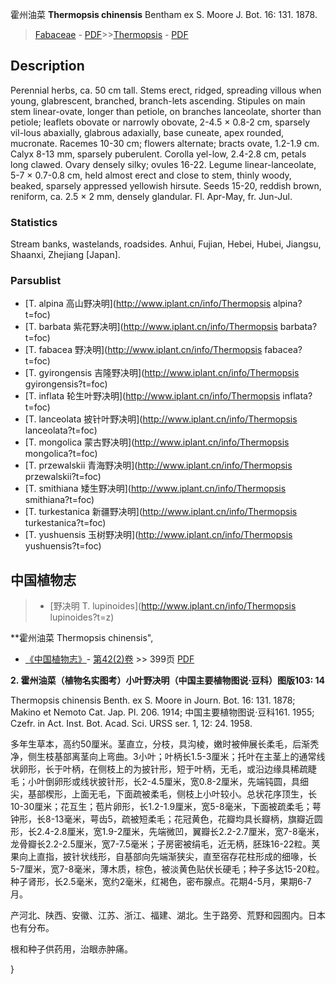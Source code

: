 霍州油菜 **Thermopsis chinensis** Bentham ex S. Moore J. Bot. 16: 131. 1878.

> [Fabaceae](http://www.iplant.cn/info/Fabaceae?t=foc) - [PDF](http://www.iplant.cn/foc/pdf/Fabaceae.pdf)>>[Thermopsis](http://www.iplant.cn/info/Thermopsis?t=foc) - [PDF](http://www.iplant.cn/foc/pdf/Thermopsis.pdf)

## Description

Perennial herbs, ca. 50 cm tall. Stems erect, ridged, spreading villous when young, glabrescent, branched, branch-lets ascending. Stipules on main stem linear-ovate, longer than petiole, on branches lanceolate, shorter than petiole; leaflets obovate or narrowly obovate, 2-4.5 × 0.8-2 cm, sparsely vil-lous abaxially, glabrous adaxially, base cuneate, apex rounded, mucronate. Racemes 10-30 cm; flowers alternate; bracts ovate, 1.2-1.9 cm. Calyx 8-13 mm, sparsely puberulent. Corolla yel-low, 2.4-2.8 cm, petals long clawed. Ovary densely silky; ovules 16-22. Legume linear-lanceolate, 5-7 × 0.7-0.8 cm, held almost erect and close to stem, thinly woody, beaked, sparsely appressed yellowish hirsute. Seeds 15-20, reddish brown, reniform, ca. 2.5 × 2 mm, densely glandular. Fl. Apr-May, fr. Jun-Jul.

### Statistics
Stream banks, wastelands, roadsides. Anhui, Fujian, Hebei, Hubei, Jiangsu, Shaanxi, Zhejiang [Japan].

### Parsublist

* [T.  alpina  高山野决明](http://www.iplant.cn/info/Thermopsis alpina?t=foc)
* [T.  barbata  紫花野决明](http://www.iplant.cn/info/Thermopsis barbata?t=foc)
* [T.  fabacea  野决明](http://www.iplant.cn/info/Thermopsis fabacea?t=foc)
* [T.  gyirongensis  吉隆野决明](http://www.iplant.cn/info/Thermopsis gyirongensis?t=foc)
* [T.  inflata  轮生叶野决明](http://www.iplant.cn/info/Thermopsis inflata?t=foc)
* [T.  lanceolata  披针叶野决明](http://www.iplant.cn/info/Thermopsis lanceolata?t=foc)
* [T.  mongolica  蒙古野决明](http://www.iplant.cn/info/Thermopsis mongolica?t=foc)
* [T.  przewalskii  青海野决明](http://www.iplant.cn/info/Thermopsis przewalskii?t=foc)
* [T.  smithiana  矮生野决明](http://www.iplant.cn/info/Thermopsis smithiana?t=foc)
* [T.  turkestanica  新疆野决明](http://www.iplant.cn/info/Thermopsis turkestanica?t=foc)
* [T.  yushuensis  玉树野决明](http://www.iplant.cn/info/Thermopsis yushuensis?t=foc)

## 中国植物志

> * [野决明  T.  lupinoides](http://www.iplant.cn/info/Thermopsis lupinoides?t=z)

**霍州油菜 Thermopsis chinensis",

* [《中国植物志》](http://www.iplant.cn/frps)- [第42(2)卷](http://www.iplant.cn/frps/vol/42(2)) >> 399页 [PDF](http://www.iplant.cn/frps/pdf/42(2)/399a.PDF)

**2. 霍州油菜（植物名实图考）小叶野决明（中国主要植物图说·豆科）图版103: 14**

Thermopsis chinensis Benth. ex S. Moore in Journ. Bot. 16: 131. 1878; Makino et Nemoto Cat. Jap. Pl. 206. 1914; 中国主要植物图说·豆科161. 1955; Czefr. in Act. Inst. Bot. Acad. Sci. URSS ser. 1, 12: 24. 1958.

多年生草本，高约50厘米。茎直立，分枝，具沟棱，嫩时被伸展长柔毛，后渐秃净，侧生枝基部离茎向上弯曲。3小叶；叶柄长1.5-3厘米；托叶在主茎上的通常线状卵形，长于叶柄，在侧枝上的为披针形，短于叶柄，无毛，或沿边缘具稀疏睫毛；小叶倒卵形或线状披针形，长2-4.5厘米，宽0.8-2厘米，先端钝圆，具细尖，基部楔形，上面无毛，下面疏被柔毛，侧枝上小叶较小。总状花序顶生，长10-30厘米；花互生；苞片卵形，长1.2-1.9厘米，宽5-8毫米，下面被疏柔毛；萼钟形，长8-13毫米，萼齿5，疏被短柔毛；花冠黄色，花瓣均具长瓣柄，旗瓣近圆形，长2.4-2.8厘米，宽1.9-2厘米，先端微凹，翼瓣长2.2-2.7厘米，宽7-8毫米，龙骨瓣长2.2-2.5厘米，宽7-7.5毫米；子房密被绢毛，近无柄，胚珠16-22粒。荚果向上直指，披针状线形，自基部向先端渐狭尖，直至宿存花柱形成的细喙，长5-7厘米，宽7-8毫米，薄木质，棕色，被淡黄色贴伏长硬毛；种子多达15-20粒。种子肾形，长2.5毫米，宽约2毫米，红褐色，密布腺点。花期4-5月，果期6-7月。

产河北、陕西、安徽、江苏、浙江、福建、湖北。生于路旁、荒野和园囿内。日本也有分布。

根和种子供药用，治眼赤肿痛。

}